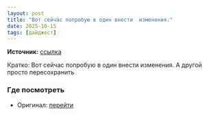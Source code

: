 ```yaml
---
layout: post
title: "Вот сейчас попробую в один внести  изменения."
date: 2025-10-15
tags: [дайджест]
---
```


**Источник:** [ссылка](https://t.me/fotostoki_ru_chat/32346)

Кратко: Вот сейчас попробую в один внести  изменения. А другой просто пересохранить

### Где посмотреть
- Оригинал: [перейти]({link})
